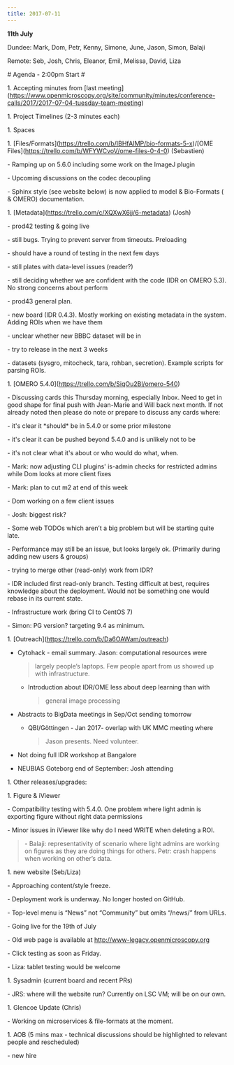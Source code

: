 ```yaml
---
title: 2017-07-11
---
```


**11th July**

Dundee: Mark, Dom, Petr, Kenny, Simone, June, Jason, Simon, Balaji

Remote: Seb, Josh, Chris, Eleanor, Emil, Melissa, David, Liza

\# Agenda - 2:00pm Start \#

1\. Accepting minutes from \[last
meeting\](https://www.openmicroscopy.org/site/community/minutes/conference-calls/2017/2017-07-04-tuesday-team-meeting)

1\. Project Timelines (2-3 minutes each)

1\. Spaces

1\.
\[Files/Formats\](https://trello.com/b/IBHfAIMP/bio-formats-5-x)/\[OME
Files\](https://trello.com/b/WFYWCvoV/ome-files-0-4-0) (Sebastien)

\- Ramping up on 5.6.0 including some work on the ImageJ plugin

\- Upcoming discussions on the codec decoupling

\- Sphinx style (see website below) is now applied to model &
Bio-Formats ( & OMERO) documentation.

1\. \[Metadata\](https://trello.com/c/XQXwX6jj/6-metadata) (Josh)

\- prod42 testing & going live

\- still bugs. Trying to prevent server from timeouts. Preloading

\- should have a round of testing in the next few days

\- still plates with data-level issues (reader?)

\- still deciding whether we are confident with the code (IDR on OMERO
5.3). No strong concerns about perform

\- prod43 general plan.

\- new board (IDR 0.4.3). Mostly working on existing metadata in the
system. Adding ROIs when we have them

\- unclear whether new BBBC dataset will be in

\- try to release in the next 3 weeks

\- datasets (sysgro, mitocheck, tara, rohban, secretion). Example
scripts for parsing ROIs.

1\. \[OMERO 5.4.0\](https://trello.com/b/SiqOu2Bl/omero-540)

\- Discussing cards this Thursday morning, especially Inbox. Need to get
in good shape for final push with Jean-Marie and Will back next month.
If not already noted then please do note or prepare to discuss any cards
where:

\- it's clear it \*should\* be in 5.4.0 or some prior milestone

\- it's clear it can be pushed beyond 5.4.0 and is unlikely not to be

\- it's not clear what it's about or who would do what, when.

\- Mark: now adjusting CLI plugins' is-admin checks for restricted
admins while Dom looks at more client fixes

\- Mark: plan to cut m2 at end of this week

\- Dom working on a few client issues

\- Josh: biggest risk?

\- Some web TODOs which aren’t a big problem but will be starting quite
late.

\- Performance may still be an issue, but looks largely ok. (Primarily
during adding new users & groups)

\- trying to merge other (read-only) work from IDR?

\- IDR included first read-only branch. Testing difficult at best,
requires knowledge about the deployment. Would not be something one
would rebase in its current state.

\- Infrastructure work (bring CI to CentOS 7)

\- Simon: PG version? targeting 9.4 as minimum.

1\.
\[Outreach\]([<u>https://trello.com/b/Da6OAWam/outreach</u>](https://trello.com/b/Da6OAWam/outreach))

-   Cytohack - email summary. Jason: computational resources were
    > largely people’s laptops. Few people apart from us showed up with
    > infrastructure.

    -   Introduction about IDR/OME less about deep learning than with
        > general image processing

-   Abstracts to BigData meetings in Sep/Oct sending tomorrow

    -   QBI/Göttingen - Jan 2017- overlap with UK MMC meeting where
        > Jason presents. Need volunteer.

-   Not doing full IDR workshop at Bangalore

-   NEUBIAS Goteborg end of September: Josh attending

1\. Other releases/upgrades:

1\. Figure & iViewer

\- Compatibility testing with 5.4.0. One problem where light admin is
exporting figure without right data permissions

\- Minor issues in iViewer like why do I need WRITE when deleting a ROI.

> \- Balaji: representativity of scenario where light admins are working
> on figures as they are doing things for others. Petr: crash happens
> when working on other’s data.

1\. new website (Seb/Liza)

\- Approaching content/style freeze.

\- Deployment work is underway. No longer hosted on GitHub.

\- Top-level menu is “News” not “Community” but omits “/news/” from
URLs.

\- Going live for the 19th of July

\- Old web page is available at
[<u>http://www-legacy.openmicroscopy.org</u>](http://www-legacy.openmicroscopy.org)

\- Click testing as soon as Friday.

\- Liza: tablet testing would be welcome

1\. Sysadmin (current board and recent PRs)

\- JRS: where will the website run? Currently on LSC VM; will be on our
own.

1\. Glencoe Update (Chris)

\- Working on microservices & file-formats at the moment.

1\. AOB (5 mins max - technical discussions should be highlighted to
relevant people and rescheduled)

\- new hire
